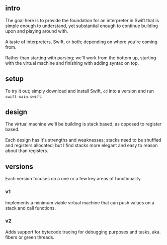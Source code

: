 ## intro
The goal here is to provide the foundation for an interpreter in Swift that is simple enough to understand,
yet substantial enough to continue building upon and playing around with.<br/>
<br/>
A taste of interpreters, Swift, or both; depending on where you're coming from.<br/>
<br/>
Rather than starting with parsing; we'll work from the bottom up, starting with the virtual machine and finishing with adding syntax on top.

## setup
To try it out; simply download and install Swift, `cd` into a version and run `swift main.swift`.

## design
The virtual machine we'll be building is stack based, as opposed to register based.<br/>
<br/>
Each design has it's strengths and weaknesses; stacks need to be shuffled and registers allocated; but I find stacks more elegant and easy to reason about than registers.

## versions
Each version focuses on a one or a few key areas of functionality.

### v1
Implements a minimum viable virtual machine that can push values on a stack and call functions.

### v2
Adds support for bytecode tracing for debugging purposes and tasks, aka. fibers or green threads.